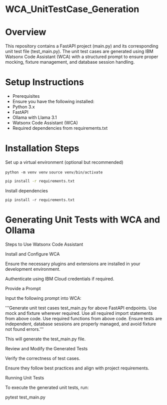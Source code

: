 # WCA_UnitTestCase_Generation
# Overview

This repository contains a FastAPI project (main.py) and its corresponding unit test file (test_main.py). The unit test cases are generated using IBM Watsonx Code Assistant (WCA) with a structured prompt to ensure proper mocking, fixture management, and database session handling.

# Setup Instructions

- Prerequisites
- Ensure you have the following installed:
- Python 3.x
- FastAPI
- Ollama with Llama 3.1
- Watsonx Code Assistant (WCA)
- Required dependencies from requirements.txt

# Installation Steps

Set up a virtual environment (optional but recommended)

```python -m venv venv```
```source venv/bin/activate```

```sh
pip install -r requirements.txt
```

Install dependencies

```pip install -r requirements.txt```

# Generating Unit Tests with WCA and Ollama

Steps to Use Watsonx Code Assistant

Install and Configure WCA

Ensure the necessary plugins and extensions are installed in your development environment.

Authenticate using IBM Cloud credentials if required.

Provide a Prompt

Input the following prompt into WCA:

'''Generate unit test cases test_main.py for above FastAPI endpoints.
Use mock and fixture wherever required.
Use all required import statements from above code.
Use required functions from above code.
Ensure tests are independent, database sessions are properly managed, and avoid fixture not found errors.'''

This will generate the test_main.py file.

Review and Modify the Generated Tests

Verify the correctness of test cases.

Ensure they follow best practices and align with project requirements.

Running Unit Tests

To execute the generated unit tests, run:

pytest test_main.py





